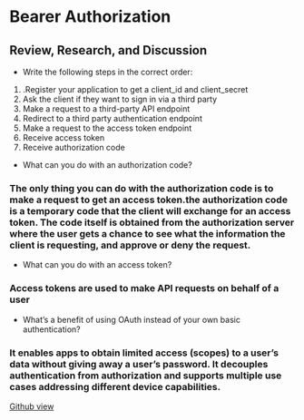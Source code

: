 # Bearer Authorization

## Review, Research, and Discussion
+ Write the following steps in the correct order:
1. .Register your application to get a client_id and client_secret
2. Ask the client if they want to sign in via a third party
3. Make a request to a third-party API endpoint
4. Redirect to a third party authentication endpoint
5. Make a request to the access token endpoint
6. Receive access token
7. Receive authorization code
+ What can you do with an authorization code?
### The only thing you can do with the authorization code is to make a request to get an access token.the authorization code is a temporary code that the client will exchange for an access token. The code itself is obtained from the authorization server where the user gets a chance to see what the information the client is requesting, and approve or deny the request.
+ What can you do with an access token?
### Access tokens are used to make API requests on behalf of a user
+ What’s a benefit of using OAuth instead of your own basic authentication?
### It enables apps to obtain limited access (scopes) to a user’s data without giving away a user’s password. It decouples authentication from authorization and supports multiple use cases addressing different device capabilities.

[Github view](https://github.com/sbkhaloof/growthmindsit)
